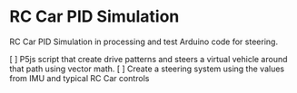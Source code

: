 # RC Car PID Simulation
RC Car PID Simulation in processing and test Arduino code for steering.

[ ] P5js script that create drive patterns and steers a virtual vehicle around that path using vector math.
[ ] Create a steering system using the values from IMU and typical RC Car controls

